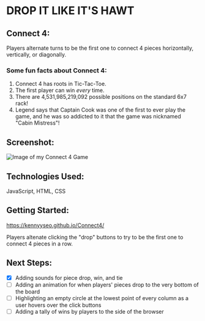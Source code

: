 # **DROP IT LIKE IT'S HAWT**

## **Connect 4**:

Players alternate turns to be the first one to connect 4 pieces horizontally, vertically, or diagonally.

### Some fun facts about Connect 4:

1. Connect 4 has roots in Tic-Tac-Toe.
2. The first player can win _*every*_ time.
3. There are 4,531,985,219,092 possible positions on the standard 6x7 rack!
4. Legend says that Captain Cook was one of the first to ever play the game, and he was so addicted to it that the game was nicknamed "Cabin Mistress"!

## **Screenshot**:

![Image of my Connect 4 Game](https://i.imgur.com/AdcGkzx.png)

## **Technologies Used**:

JavaScript, HTML, CSS

## **Getting Started**:

https://kennyyseo.github.io/Connect4/

Players altenate clicking the "drop" buttons to try to be the first one to connect 4 pieces in a row.

## **Next Steps**:

- [x] Adding sounds for piece drop, win, and tie
- [ ] Adding an animation for when players' pieces drop to the very bottom of the board
- [ ] Highlighting an empty circle at the lowest point of every column as a user hovers over the click buttons
- [ ] Adding a tally of wins by players to the side of the browser
